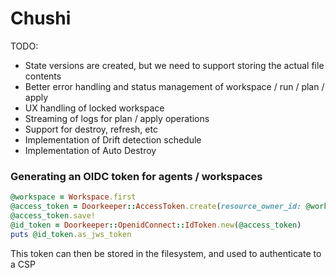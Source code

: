 # Chushi 

TODO: 
- State versions are created, but we need to support storing the actual file contents
- Better error handling and status management of workspace / run / plan / apply
- UX handling of locked workspace
- Streaming of logs for plan / apply operations
- Support for destroy, refresh, etc
- Implementation of Drift detection schedule
- Implementation of Auto Destroy


### Generating an OIDC token for agents / workspaces 
```ruby 
@workspace = Workspace.first
@access_token = Doorkeeper::AccessToken.create(resource_owner_id: @workspace.id)
@access_token.save! 
@id_token = Doorkeeper::OpenidConnect::IdToken.new(@access_token)
puts @id_token.as_jws_token
```

This token can then be stored in the filesystem, and used to authenticate to a CSP